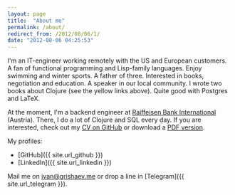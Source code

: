 ```yaml
---
layout: page
title:  "About me"
permalink: /about/
redirect_from: /2012/08/06/1/
date: "2012-08-06 04:25:53"
---
```


I'm an IT-engineer working remotely with the US and European customers. A fan of
functional programming and Lisp-family languages. Enjoy swimming and winter
sports. A father of three. Interested in books, negotiation and education. A
speaker in our local community. I wrote two books about Clojure (see the yellow
links above). Quite good with Postgres and LaTeX.

[cv]: https://github.com/igrishaev/CV
[cv-pdf]: https://github.com/igrishaev/CV/raw/master/Ivan_Grishaev_CV.pdf
[current]: https://www.rbinternational.com/en/raiffeisen.html

At the moment, I'm a backend engineer at [Raiffeisen Bank
International][current] (Austria). There, I do a lot of Clojure and SQL every
day. If you are interested, check out my [CV on GitHub][cv] or download a [PDF
version][cv-pdf].

My profiles:

- [GitHub]({{ site.url_github }})
- [LinkedIn]({{ site.url_linkedin }})

Mail me on [ivan@grishaev.me](mailto:ivan@grishaev.me) or drop a line in
[Telegram]({{ site.url_telegram }}).
